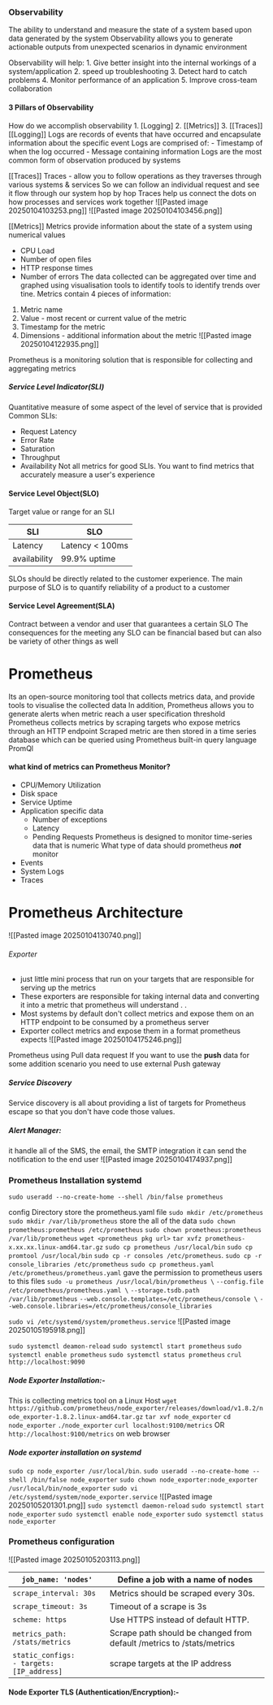 ### Observability 
The ability to understand and measure the state of a system based upon data generated by the system
Observability allows you to generate actionable outputs from unexpected scenarios in dynamic environment

Observability will help:
	1. Give better insight into the internal workings of a system/application
	2. speed up troubleshooting
	3. Detect hard to catch problems
	4. Monitor performance of an application
	5. Improve cross-team collaboration

#### 3 Pillars of Observability
How do we accomplish observability
	1. [Logging]
	2. [[Metrics]]
	3. [[Traces]]
[[Logging]]
Logs are records of events that have occurred and encapsulate information about the specific event
	Logs are comprised of:
	- Timestamp of when the log occurred
	- Message containing information
Logs are the most common form of observation produced by systems

[[Traces]]
Traces - allow you to follow operations as they traverses through various systems & services
So we can follow an individual request and see it flow through our system hop by hop
Traces help us connect the dots on how processes and services work together
![[Pasted image 20250104103253.png]] 
![[Pasted image 20250104103456.png]]


[[Metrics]]
Metrics provide information about the state of a system using numerical values
* CPU Load
*  Number of open files
*  HTTP response times
*  Number of errors
The data collected can be aggregated over time and graphed using visualisation tools to identify tools to identify trends over tine.
Metrics contain 4 pieces of information:
1. Metric name
2. Value - most recent or current value of the metric 
3. Timestamp for the metric
4. Dimensions - additional information about the metric
![[Pasted image 20250104122935.png]]

Prometheus is a monitoring solution that is responsible for collecting and aggregating metrics

##### Service Level Indicator(SLI)
   Quantitative measure of some aspect of the level of service that is provided
Common SLIs:
* Request Latency
* Error Rate
* Saturation
* Throughput
* Availability
Not all metrics for good SLIs. You want to find metrics that accurately measure a  user's experience

#### Service Level Object(SLO)
  Target value or range for an SLI

| SLI          | SLO             |
| ------------ | --------------- |
| Latency      | Latency < 100ms |
| availability | 99.9% uptime    |
SLOs should be directly related to the customer experience. The main purpose of SLO is to quantify reliability of a product to a customer

#### Service Level Agreement(SLA)
  Contract between a vendor and user that guarantees a certain SLO
  The consequences for the meeting any SLO can be financial based but can also be variety of other things as well

# Prometheus
 Its an open-source monitoring tool that collects metrics data, and provide tools to visualise the collected data
In addition, Prometheus allows you to generate alerts when metric reach a user specification threshold
Prometheus collects metrics by scraping targets who expose metrics through an HTTP endpoint
Scraped metric are then stored in a time series database which can be queried using Prometheus built-in query language PromQl
#### what kind of metrics can Prometheus Monitor?
- CPU/Memory Utilization
- Disk space
- Service Uptime
- Application specific data
	- Number of exceptions
	- Latency
	- Pending Requests
Prometheus is designed to monitor time-series data that is numeric
What type of data should prometheus ***not*** monitor
- Events 
- System Logs
- Traces
# Prometheus Architecture 
![[Pasted image 20250104130740.png]]
###### Exporter  
- just little mini process that run on your targets that are responsible for serving up the metrics
- These exporters are responsible for taking internal data and converting it into a metric that prometheus will understand . .
- Most systems by default don't collect metrics and expose them on an HTTP endpoint to be consumed by a prometheus server
- Exporter collect metrics and expose them in a format prometheus expects
![[Pasted image 20250104175246.png]]


Prometheus using  Pull data request 
If you want to use the **push** data for some addition scenario you need to use external Push gateway

##### Service Discovery
  Service discovery is all about providing a list of targets for Prometheus escape so that you don't have code those values.
##### Alert Manager:
  it handle all of the SMS, the email, the SMTP integration it can send the notification to the end user
![[Pasted image 20250104174937.png]]

### Prometheus Installation systemd
	sudo useradd --no-create-home --shell /bin/false prometheus
config Directory store the prometheus.yaml file `sudo mkdir /etc/prometheus`
`sudo mkdir /var/lib/prometheus`  store the all of the data
`sudo chown prometheus:prometheus /etc/prometheus`
`sudo chown prometheus:prometheus /var/lib/prometheus`
`wget <prometheus pkg url>`
`tar xvfz prometheus-x.xx.xx.linux-amd64.tar.gz`
`sudo cp prometheus /usr/local/bin`
`sudo cp promtool /usr/local/bin`
`sudo cp -r consoles /etc/prometheus`.
`sudo cp -r console_libraries /etc/prometheus`
`sudo cp prometheus.yaml /etc/prometheus/prometheus.yaml`
gave the  permission to prometheus users to this files 
`sudo -u prometheus /usr/local/bin/prometheus \`
   `--config.file /etc/prometheus/prometheus.yaml \`
   `--storage.tsdb.path /var/lib/prometheus`
   `--web.console.templates=/etc/prometheus/console \`
   `--web.console.libraries=/etc/prometheus/console_libraries`

`sudo vi /etc/systemd/system/prometheus.service`
![[Pasted image 20250105195918.png]]

`sudo systemctl deamon-reload`
`sudo systemctl start prometheus`
`sudo systemctl enable prometheus`
`sudo systemctl status prometheus`
`crul http://localhost:9090`

##### Node Exporter Installation:-
This is collecting metrics tool on a Linux Host 
`wget https://github.com/prometheus/node_exporter/releases/download/v1.8.2/node_exporter-1.8.2.linux-amd64.tar.gz`
`tar xvf node_exporter`
`cd node_exporter`
`./node_exporter`
`curl localhost:9100/metrics`  OR `http://localhost:9100/metrics`  on web browser
#### *Node exporter installation on systemd*
`sudo cp node_exporter /usr/local/bin`.
`sudo useradd --no-create-home --shell /bin/false node_exporter`
`sudo chown node_exporter:node_exporter /usr/local/bin/node_exporter`
`sudo vi /etc/systemd/system/node_exporter.service`
![[Pasted image 20250105201301.png]]
`sudo systemctl daemon-reload`
`sudo systemctl start node_exporter`
`sudo systemctl enable node_exporter`
`sudo systemctl status node_exporter`

### Prometheus configuration
![[Pasted image 20250105203113.png]]

| `job_name: 'nodes'`                                 | Define a job with a name of nodes                                     |
| --------------------------------------------------- | --------------------------------------------------------------------- |
| `scrape_interval: 30s`                              | Metrics should be scraped every 30s.                                  |
| `scrape_timeout: 3s`                                | Timeout of a scrape is 3s                                             |
| `scheme: https`                                     | Use HTTPS instead of default HTTP.                                    |
| `metrics_path: /stats/metrics`                      | Scrape path should be changed from default /metrics to /stats/metrics |
| `static_configs:`<br>     `- targets: [IP_address]` | scrape targets at the IP address                                      |

#### Node Exporter TLS (Authentication/Encryption):-








